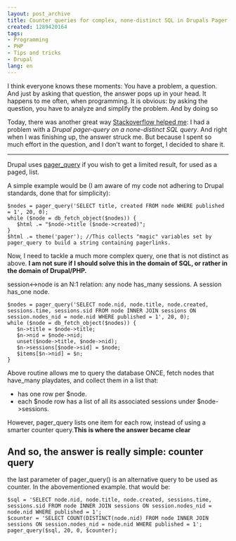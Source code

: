 ```yaml
---
layout: post_archive
title: Counter queries for complex, none-distinct SQL in Drupals Pager system.
created: 1289420164
tags:
- Programming
- PHP
- Tips and tricks
- Drupal
lang: en
---
```

I think everyone knows these moments: You have a problem, a question. And just by asking that question, the answer pops up in your head. It happens to me often, when programming. 
It is obvious: by asking the question, you have to analyze and simplify the problem. And by doing so 

Today, there was another great way <a href="http://stackoverflow.com/users/73673/berkes">Stackoverflow helped me</a>: I had a problem with a *Drupal pager-query on a none-distinct SQL query*. And right when I was finishing up, the answer struck me. But because I spent so much effort in the question, and I don't want to forget, I decided to share it. 

---

Drupal uses [pager_query][1] if you wish to get a limited result, for used as a paged, list. 

A simple example would be (I am aware of my code not adhering to Drupal standards, done that for simplicity):

    $nodes = pager_query('SELECT title, created FROM node WHERE published = 1', 20, 0);
    while ($node = db_fetch_object($nodes)) {
       $html .= "$node->title ($node->created)";
    }
    $html .= theme('pager'); //This collects "magic" variables set by pager_query to build a string containing pagerlinks.

Now, I need to tackle a much more complex query, one that is not distinct as above. __I am not sure if I should solve this in the domain of SQL, or rather in the domain of Drupal/PHP.__

session<->node is an N:1 relation: any node has_many sessions. A session has_one node.

    $nodes = pager_query('SELECT node.nid, node.title, node.created, sessions.time, sessions.sid FROM node INNER JOIN sessions ON session.nodes_nid = node.nid WHERE published = 1', 20, 0);
    while ($node = db_fetch_object($nodes)) {
       $n->title = $node->title;
       $n->nid = $node->nid;
       unset($node->title, $node->nid);
       $n->sessions[$node->sid] = $node;
       $items[$n->nid] = $n;
    }
    
Above routine allows me to query the database ONCE, fetch nodes that have_many playdates, and collect them in a list that: 
 
- has one row per $node. 
- each $node row has a list of all its associated sessions under $node->sessions. 

However, pager_query lists one item for each row, instead of using a smarter counter query.__This is where the answer became clear__

## And so, the answer is really simple: counter query
the last parameter of pager\_query() is an alternative query to be used as counter. In the abovementioned example. that would be: 

    $sql = 'SELECT node.nid, node.title, node.created, sessions.time, sessions.sid FROM node INNER JOIN sessions ON session.nodes_nid = node.nid WHERE published = 1';
    $counter = 'SELECT COUNT(DISTINCT(node.nid) FROM node INNER JOIN sessions ON session.nodes_nid = node.nid WHERE published = 1';
    pager_query($sql, 20, 0, $counter);

[1]: http://api.drupal.org/api/drupal/includes--pager.inc/function/pager_query/6
